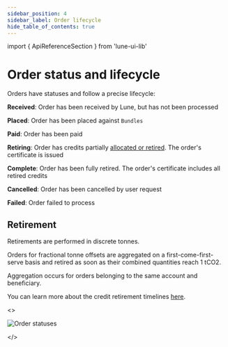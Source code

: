 ```yaml
---
sidebar_position: 4
sidebar_label: Order lifecycle
hide_table_of_contents: true
---
```

import { ApiReferenceSection } from 'lune-ui-lib'

# Order status and lifecycle


<div className="sections">

<ApiReferenceSection>

<div className="paragraphSections">

<div>

Orders have statuses and follow a precise lifecycle:

**Received**: Order has been received by Lune, but has not been processed

**Placed**: Order has been placed against `Bundles`

**Paid**: Order has been paid

**Retiring**: Order has credits partially [allocated or retired](https://www.notion.so/luneco/Explaining-the-difference-in-carbon-credit-retirement-timelines-83d6a39105c049b0859eb7399dd7942e). The order's certificate is issued

**Complete**: Order has been fully retired. The order's certificate includes all retired credits

**Cancelled**: Order has been cancelled by user request

**Failed**: Order failed to process

</div>
<div>

## Retirement

Retirements are performed in discrete tonnes.

Orders for fractional tonne offsets are aggregated on a first-come-first-serve basis and retired as soon as their combined quantities reach 1 tCO2.

Aggregation occurs for orders belonging to the same account and beneficiary.

You can learn more about the credit retirement timelines [here](https://www.notion.so/luneco/Explaining-the-difference-in-carbon-credit-retirement-timelines-83d6a39105c049b0859eb7399dd7942e).

</div>
</div>

<>

![Order statuses](/img/order-statuses.png)

</>

</ApiReferenceSection>

</div>
